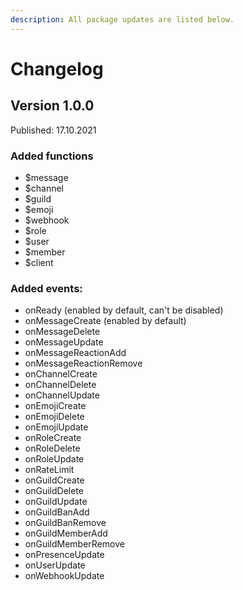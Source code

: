 ```yaml
---
description: All package updates are listed below.
---
```


# Changelog

## Version 1.0.0

Published: 17.10.2021

### Added functions

* $message
* $channel
* $guild
* $emoji
* $webhook
* $role
* $user
* $member
* $client

### Added events: 

* onReady \(enabled by default, can't be disabled\)
* onMessageCreate \(enabled by default\)
* onMessageDelete
* onMessageUpdate
* onMessageReactionAdd
* onMessageReactionRemove
* onChannelCreate
* onChannelDelete
* onChannelUpdate
* onEmojiCreate
* onEmojiDelete
* onEmojiUpdate
* onRoleCreate
* onRoleDelete
* onRoleUpdate
* onRateLimit
* onGuildCreate
* onGuildDelete
* onGuildUpdate
* onGuildBanAdd
* onGuildBanRemove
* onGuildMemberAdd
* onGuildMemberRemove 
* onPresenceUpdate
* onUserUpdate
* onWebhookUpdate

